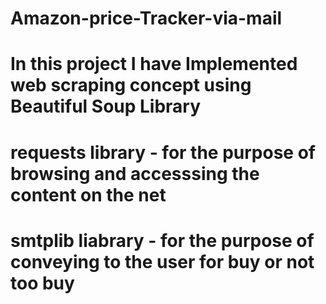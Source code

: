 # Amazon-price-Tracker-via-mail
# In this project I have Implemented web scraping concept using Beautiful Soup Library

# requests  library     - for the purpose of browsing and accesssing the content on the net
# smtplib  liabrary  - for the purpose of conveying to the user for buy or not too buy

